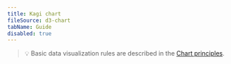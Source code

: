 ```yaml
---
title: Kagi chart
fileSource: d3-chart
tabName: Guide
disabled: true
---
```


> 💡 Basic data visualization rules are described in the [Chart principles](/data-display/chart/).
